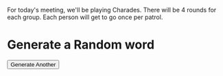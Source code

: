 For today's meeting, we'll be playing Charades. There will be 4 rounds for each group. Each person will get to go once per patrol.
<h1>Generate a Random word</h1>
<body>
<div id="random-name"></div>
<button id="generate">Generate Another</button>
<script src="test.js"></script>
</body>
